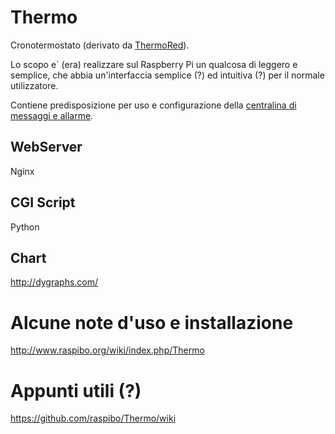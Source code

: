 # Thermo
Cronotermostato (derivato da [ThermoRed](https://github.com/raspibo/ThermoRed.git)).

Lo scopo e\` (era) realizzare sul Raspberry Pi un qualcosa di leggero e semplice,
che abbia un'interfaccia semplice (?) ed intuitiva (?) per il normale utilizzatore.

Contiene predisposizione per uso e configurazione della 
[centralina di messaggi e allarme](https://github.com/raspibo/CentRed.git).


## WebServer
Nginx

## CGI Script
Python

## Chart
http://dygraphs.com/

# Alcune note d'uso e installazione
http://www.raspibo.org/wiki/index.php/Thermo

# Appunti utili (?)
https://github.com/raspibo/Thermo/wiki
